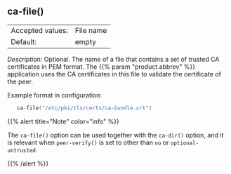 ---
---
<!-- DISCLAIMER: This file is based on the syslog-ng Open Source Edition documentation https://github.com/balabit/syslog-ng-ose-guides/commit/2f4a52ee61d1ea9ad27cb4f3168b95408fddfdf2 and is used under the terms of The syslog-ng Open Source Edition Documentation License. The file has been modified by Axoflow. -->

## ca-file()

|                  |           |
| ---------------- | --------- |
| Accepted values: | File name |
| Default:         | empty     |

*Description:* Optional. The name of a file that contains a set of trusted CA certificates in PEM format. The {{% param "product.abbrev" %}} application uses the CA certificates in this file to validate the certificate of the peer.

Example format in configuration:

```c
   ca-file("/etc/pki/tls/certs/ca-bundle.crt")
```


{{% alert title="Note" color="info" %}}

The `ca-file()` option can be used together with the `ca-dir()` option, and it is relevant when `peer-verify()` is set to other than `no` or `optional-untrusted`.

{{% /alert %}}
